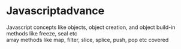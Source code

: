 # Javascriptadvance
Javascript concepts like objects, object creation, and object build-in methods like freeze, seal etc <br>
array methods like map, filter, slice, splice, push, pop etc covered

